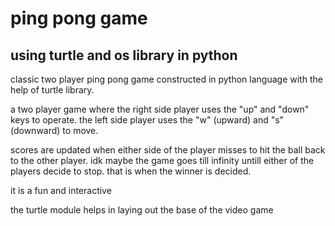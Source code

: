 # ping pong game
## using turtle and os library in python
classic two player ping pong game constructed in python language with the help of turtle library.

a two player game where the right side player uses the "up" and "down" keys to operate.
the left side player uses the "w" (upward) and "s" (downward) to move.

scores are updated when either side of the player misses to hit the ball back to the other player. 
idk maybe the game goes till infinity untill either of the players decide to stop. 
that is when the winner is decided.

it is a fun and interactive

the turtle module helps in laying out the base of the video game
